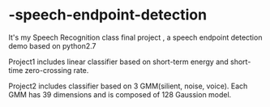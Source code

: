 # -speech-endpoint-detection

It's my Speech Recognition class final project , a speech endpoint detection demo based on python2.7

Project1 includes linear classifier based on short-term energy and short-time zero-crossing rate.

Project2 includes classifier based on 3 GMM(silient, noise, voice). Each GMM has 39 dimensions and is composed of 128 Gaussion model.
